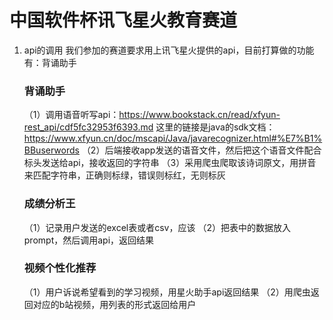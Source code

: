 # 中国软件杯讯飞星火教育赛道
1. api的调用
   我们参加的赛道要求用上讯飞星火提供的api，目前打算做的功能有：背诵助手
   ### 背诵助手
   （1）调用语音听写api：https://www.bookstack.cn/read/xfyun-rest_api/cdf5fc32953f6393.md
这里的链接是java的sdk文档：https://www.xfyun.cn/doc/mscapi/Java/javarecognizer.html#%E7%B1%BBuserwords
   （2）后端接收app发送的语音文件，然后把这个语音文件配合标头发送给api，接收返回的字符串
   （3）采用爬虫爬取该诗词原文，用拼音来匹配字符串，正确则标绿，错误则标红，无则标灰

   ### 成绩分析王
   （1）记录用户发送的excel表或者csv，应该
   （2）把表中的数据放入prompt，然后调用api，返回结果

    ### 视频个性化推荐
   （1）用户诉说希望看到的学习视频，用星火助手api返回结果
   （2）用爬虫返回对应的b站视频，用列表的形式返回给用户
